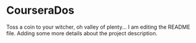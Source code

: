 # CourseraDos
Toss a coin to your witcher, oh valley of plenty...
I am editing the README file. Adding some more details about the project description.
